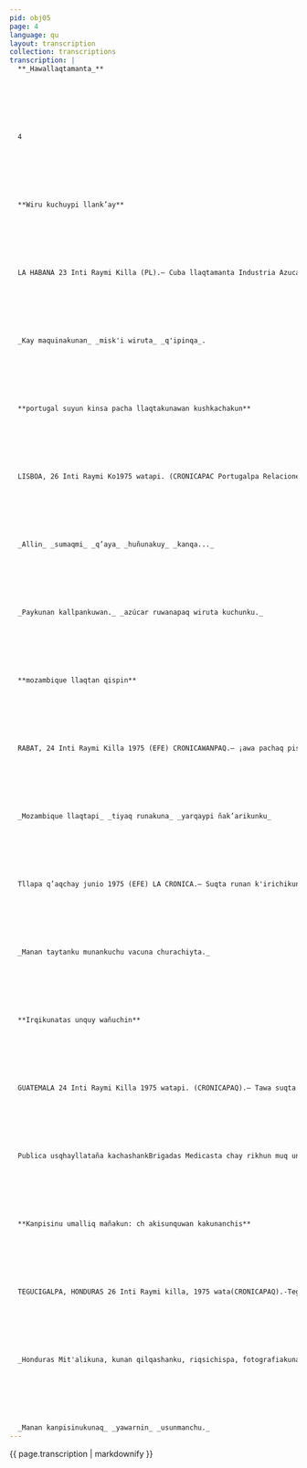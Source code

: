 ```yaml
---
pid: obj05
page: 4
language: qu
layout: transcription
collection: transcriptions
transcription: |
  **_Hawallaqtamanta_**
  
  
  
  
  
  
  
  4
  
  
  
  
  
  
  
  **Wiru kuchuypi llank’ay**
  
  
  
  
  
  
  
  LA HABANA 23 Inti Raymi Killa (PL).— Cuba llaqtamanta Industria Azucarera Kamakuq Minis tro Marcos Lage, Habana llaqtapi hinata nirqan: 1976 q’aya watapiqa Zafra Azucarera llank’ayqa, isqunchunka waranqa llank’aq runatanpisiyachinqaku. Chay kuchuqkunata, ferroviarukunata, chaymanta carretilla tanqaqkunata, chajramanta, llank’ay fabricamunaman astaqkunata pisiyachinqaku. Chaymanta 1970 watapi, Zafra Azucarerapi llank’aqkunaqa pachaj ishkay chunka waranqan karanku, qharipiwan. Chay pachan mana hayk’aqpas hunt’achisqakuchu, kañauqarisqankupi pusaq hunu pisqa pachaq waranqa toneladas nisqanchisChaymanta q’aya watakunapiqa aswantaraqmi Zafra Azucarerapi llank’aqkuna pisiyanqa.
  
  
  
  
  
  
  
  _Kay maquinakunan_ _misk'i wiruta_ _q'ipinqa_.
  
  
  
  
  
  
  
  **portugal suyun kinsa pacha llaqtakunawan kushkachakun**
  
  
  
  
  
  
  
  LISBOA, 26 Inti Raymi Ko1975 watapi. (CRONICAPAC Portugalpa Relaciones Exteriores Kamayniyuq wamink’a, Melo Antunez, tarikun Mozambiquiq qhapaq llaqtanpi, raymin kamachinkuna rayku, chay Africano Suyuq Qispiyninmanta, samanpaspa suyanmansi aypa, nisqan, unanchasqa kan sboa Kamachina Wasimanta. Chay wansi Portugal qayllanman MANANANPI CHURASQA llaqtakunawan, raymisqa kanqa minchha killa Lima Llaqtapi. Chaymanta nillantaq mana ch’uyaraq rimaykuna kaqtinpas Portugal Suyuq Kama chikuqninpa sunqunpiqa atipakushanmi KINSA TIOSI MUYUWAN kuskachakuynin.
  
  
  
  
  
  
  
  _Allin_ _sumaqmi_ _q’aya_ _huñunakuy_ _kanqa..._
  
  
  
  
  
  
  
  _Paykunan kallpankuwan._ _azúcar ruwanapaq wiruta kuchunku._
  
  
  
  
  
  
  
  **mozambique llaqtan qispin**
  
  
  
  
  
  
  
  RABAT, 24 Inti Raymi Killa 1975 (EFE) CRONICAWANPAQ.— ¡awa pachaq pisga chunka watamanta, chayraq pawqar unanchanta mast'arispa raphapachin. Qayna punchay kama mitmasqa basqa, kunantaqmi Republica Populade Mozambique, chaynatan phutun tiqsimuyuman qispisqa llaqta. Paykunatan ñit'isqa pisi p’aquchujchakuna, kunanñataqmi Mozambiquey unanchay quspisqaña raphapasashian. Dar Es Saalam llaqtapi, Eduardo Belfast (Irlanda del Norte) 28 Mlonaladinu nqakinpia, pu yan chaskia pi apachimusqa ilapa. Payni sapalla karan ...EL.IMmUmANTA umalliq. cnqaqmanta, payllan karan apu qharillaqtamanta. Ichataq mana p’uchukamachu awqanakuran haylliman llaqtanta rampananpaq. Mozámbiquiga muchuna llaqtan. Manan mikhunan kanchu. Huj llaqtakunallan yanapanku. Kamachiqkuna, huch’uy kamachiqkunapas tutap'unchaymi llank'anku mikhunata rakispa. Chaymantaña, ñit'isqa llaqtankunata hatarichinankupaq, qhapaq kayninta hap’inanpaq.
  
  
  
  
  
  
  
  _Mozambique llaqtapi_ _tiyaq runakuna_ _yarqaypi ñak’arikunku_
  
  
  
  
  
  
  
  Tllapa q’aqchay junio 1975 (EFE) LA CRONICA.— Suqta runan k'irichikun bonba—illapaq t'uqyasqanwan aqhuwasipi, Belfast llaqtaq hawanpi; kay llaqtamanmi sinchita hamunku willkasqa protestante runakuna. Mana riqsisqa runa, chay wasi thunichiq bonba illapataqa wisch’unman karan. Chaymantan suyasqan autupi ayqispa. Chay autuñataq rikhurisqa Maydia Catolica markapi saqisqa. Chayñatataq kamachikuqkunata yuyaymanachin kay q’aqchaymanta, manas hujchu kanman paykunan kankuman sapa kuti wiqchuqkuna.
  
  
  
  
  
  
  
  _Manan taytanku munankuchu vacuna churachiyta._
  
  
  
  
  
  
  
  **Irqikunatas unquy wañuchin**
  
  
  
  
  
  
  
  GUATEMALA 24 Inti Raymi Killa 1975 watapi. (CRONICAPAQ).— Tawa suqta irqikunayn sapa p’unchay wañun Peten llaqtapi, kay musuq suti uyarisqae tarikunmi America hatun suyun chawpinpi, Guatemala Suyu nisqan, Chinchay suyupi kashan. Kay ñawpaq ñiqin willaykunataqa, umalliq llaqtaman apamunku kachasqanku runakuna. Ch'igirichispa Petenero hatun panpapi, chay llaqtan ancha hatun, yaqa llapallanmi sach’akunawan saphichasqa, yunka ukhus kanman, aswan wakintaq purunllaraq." Direccion General de Servicio de Salud y el Ministerio de Salud
  
  
  
  
  
  
  
  Publica usqhayllataña kachashankBrigadas Medicasta chay rikhun muq unquy tatichinankupaq, ñasanchataña wañuchin huj panpakunapi. Kay wata, ayriwa killa, rikhurimuq unquy wañuchintaq pachaq pisga chunka irqikunata kuntasuyupi. Aswantaraq Quelzalteman go, San Marcos hawa llaqtakunapi wan. Salud Publica kamachikuqnataq ninku, chay irqi wañuqmantaq taytankus huchayuq, manas wawanwu Vacunachinankuta munas qakuchu. Ñas tawa wataña kay unquytaqa huj unkuynatawan qulluchishanku.
  
  
  
  
  
  
  
  **Kanpisinu umalliq mañakun: ch akisunquwan kakunanchis**
  
  
  
  
  
  
  
  TEGUCIGALPA, HONDURAS 26 Inti Raymi killa, 1975 wata(CRONICAPAQ).-Tegucigalpa llaqtan Honduras Llaqtata Umallin, chaypi Reyes Rodrigues Arevalo, Asociación Vacional de Campesinos de Honduras (ANACH), Umalliq, mañakun kanpisinu masikunaman: Ch’aki sunquwan uychis, mana yawar usunanpaq, nispa. Chayta nin, wañusqanmanta tawakanpisinukuna, huj tinkuypi soldadukuwan, Juticalpa markapi, quyllurchay p’unchaypi. Chay tawa kanpisinukuna wañuyta tariranku, ukhu yachaywasipi kashranku, mana lluqsiyta munarankuchu. Chay yachaywasi ukhupi karankashkha kanpisinukuna, mañakuspa quwaychis allpata nispa. Kikin ANACH umalliq, nin: Manan rimanakuy karanchu chay kanpesinukunawan, paykuna ruwananpaq chayachaywasita hap’iyta, aswan, ñoqayku munashayku hunt'ayta lliw mañakusqanta ley kamachiqta, allpata chaskikunanpaq.
  
  
  
  
  
  
  
  _Honduras Mit'alikuna, kunan qilqashanku, riqsichispa, fotografiakunata qhawarichispa, imaynan karan_ _chay mañakuy allpata kanpisinukumanta_
  
  
  
  
  
  
  
  _Manan kanpisinukunaq_ _yawarnin_ _usunmanchu._
---
```


{{ page.transcription | markdownify }}

